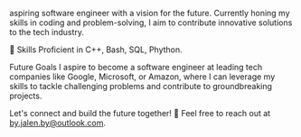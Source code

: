 aspiring software engineer with a vision for the future.
Currently honing my skills in coding and problem-solving,
I aim to contribute innovative solutions to the tech industry.

🔧 Skills Proficient in C++, Bash, SQL, Phython.


Future Goals I aspire to become a software engineer at
leading tech companies like Google, Microsoft, 
or Amazon, where I can leverage my skills to
tackle challenging problems and contribute to 
groundbreaking projects.


Let's connect and build the future together! 🚀 Feel free to reach out at by.jalen.by@outlook.com.
